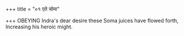 +++
title = "०१ एते सोमा"

+++
OBEYING Indra's dear desire these Soma juices have flowed forth,  
     Increasing his heroic might.